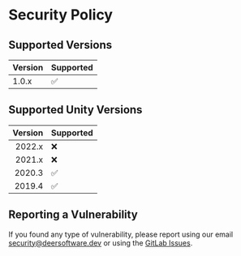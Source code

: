 # Security Policy

## Supported Versions

| Version | Supported          |
| ------- | ------------------ |
|  1.0.x  | :white_check_mark: |

## Supported Unity Versions

| Version  | Supported           |
| -------: | ------------------- |
|   2022.x | :x:                 |
|   2021.x | :x:                 |
|   2020.3 | :white_check_mark:  |
|   2019.4 | :white_check_mark:  |

## Reporting a Vulnerability

If you found any type of vulnerability, please report using our email [security@deersoftware.dev](mailto:security@deersoftware.dev) or using the [GitLab Issues](https://gitlab.com/deersoftware/skyerbuilder/-/issues).

